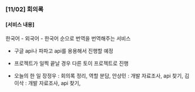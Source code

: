 ### [11/02] 회의록
#### [서비스 내용] 
한국어 - 외국어 - 한국어 순으로 번역을 번역해주는 서비스
- 구글 api나 파파고 api를 용용해서 진행할 예정
- 프로젝트가 일찍 끝날 경우 다른 토이 프로젝트로 진행

- 오늘의 한 일 
    장정우 : 회의록 정리, 역할 분담, 
    안상민 : 개발 자료조사, api 찾기, 
    김이삭 : 개발 자료조사, api 찾기, 
